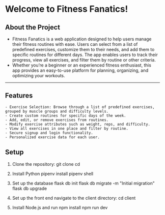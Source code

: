 # Welcome to Fitness Fanatics!

## About the Project

- Fitness Fanatics is a web application designed to help users manage their fitness routines with ease. Users can select from a list of predefined exercises, customize them to their needs, and add them to specific routines for different days. The app enables users to track their progress, view all exercises, and filter them by routine or other criteria.
- Whether you’re a beginner or an experienced fitness enthusiast, this app provides an easy-to-use platform for planning, organizing, and optimizing your workouts.

---

## Features
	- Exercise Selection: Browse through a list of predefined exercises, grouped by muscle groups and difficulty levels.
	- Create custom routines for specific days of the week.
	- Add, edit, or remove exercises from routines.
	- Modify exercise attributes such as weight, reps, and difficulty.
	- View all exercises in one place and filter by routine.
	- Secure signup and login functionality.
	- Personalized exercise data for each user.

## Setup

1. Clone the repository:
git clone <repository-url>
cd <repository-folder>

2. Install Python
pipenv install
pipenv shell

3. Set up the database
flask db init
flask db migrate -m "Initial migration"
flask db upgrade

4. Set up the front end
navigate to the client directory:
cd client

5. Install Node.js and run
npm install
npm run dev
